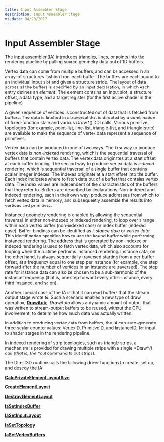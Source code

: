 ```yaml
---
title: Input Assembler Stage
description: Input Assembler Stage
ms.date: 04/20/2017
---
```


# Input Assembler Stage


The input assembler (IA) introduces triangles, lines, or points into the rendering pipeline by pulling source geometry data out of 1D buffers.

Vertex data can come from multiple buffers, and can be accessed in an array-of-structures fashion from each buffer. The buffers are each bound to an individual input slot and given a structure stride. The layout of data across all the buffers is specified by an input declaration, in which each entry defines an *element*. The element contains an input slot, a structure offset, a data type, and a target register (for the first active shader in the pipeline).

A given sequence of vertices is constructed out of data that is fetched from buffers. The data is fetched in a traversal that is directed by a combination of fixed-function state and various *Draw\**() DDI calls. Various primitive topologies (for example, point-list, line-list, triangle-list, and triangle-strip) are available to make the sequence of vertex data represent a sequence of primitives.

Vertex data can be produced in one of two ways. The first way to produce vertex data is *non-indexed* rendering, which is the sequential traversal of buffers that contain vertex data. The vertex data originates at a start offset at each buffer binding. The second way to produce vertex data is *indexed* rendering, which is sequential traversal of a single buffer that contains scalar integer indexes. The indexes originate at a start offset into the buffer. Each index indicates where to fetch data out of a buffer that contains vertex data. The index values are independent of the characteristics of the buffers that they refer to. Buffers are described by declarations. Non-indexed and indexed rendering, each in their own way, produce addresses from which to fetch vertex data in memory, and subsequently assemble the results into vertices and primitives.

Instanced geometry rendering is enabled by allowing the sequential traversal, in either non-indexed or indexed rendering, to loop over a range within each vertex buffer (non-indexed case) or index buffer (indexed case). Buffer-bindings can be identified as *instance data* or *vertex data*. This identification specifies how to use the bound buffer while performing instanced rendering. The address that is generated by non-indexed or indexed rendering is used to fetch vertex data, which also accounts for looping when the runtime performs instanced rendering. Instance data, on the other hand, is always sequentially traversed starting from a per-buffer offset, at a frequency equal to one step per instance (for example, one step forward after the number of vertices in an instance are traversed). The step rate for instance data can also be chosen to be a sub-harmonic of the instance frequency (that is, one step forward every other instance, every third instance, and so on).

Another special case of the IA is that it can read buffers that the stream output stage wrote to. Such a scenario enables a new type of draw operation, [**DrawAuto**](/windows-hardware/drivers/ddi/d3d10umddi/nc-d3d10umddi-pfnd3d10ddi_drawauto). *DrawAuto* allows a dynamic amount of output that was written to stream-output buffers to be reused, without the CPU involvement, to determine how much data was actually written.

In addition to producing vertex data from buffers, the IA can auto-generate three scalar counter values: VertexID, PrimitiveID, and InstanceID, for input to shader stages in the rendering pipeline.

In indexed rendering of strip topologies, such as triangle strips, a mechanism is provided for drawing multiple strips with a single *Draw\*<em>() call (that is, the **cut</em>* command to cut strips).

The Direct3D runtime calls the following driver functions to create, set up, and destroy the IA:

[**CalcPrivateElementLayoutSize**](/windows-hardware/drivers/ddi/d3d10umddi/nc-d3d10umddi-pfnd3d10ddi_calcprivateelementlayoutsize)

[**CreateElementLayout**](/windows-hardware/drivers/ddi/d3d10umddi/nc-d3d10umddi-pfnd3d10ddi_createelementlayout)

[**DestroyElementLayout**](/windows-hardware/drivers/ddi/d3d10umddi/nc-d3d10umddi-pfnd3d10ddi_destroyelementlayout)

[**IaSetIndexBuffer**](/windows-hardware/drivers/ddi/d3d10umddi/nc-d3d10umddi-pfnd3d10ddi_ia_setindexbuffer)

[**IaSetInputLayout**](/windows-hardware/drivers/ddi/d3d10umddi/nc-d3d10umddi-pfnd3d10ddi_setinputlayout)

[**IaSetTopology**](/windows-hardware/drivers/ddi/d3d10umddi/nc-d3d10umddi-pfnd3d10ddi_ia_settopology)

[**IaSetVertexBuffers**](/windows-hardware/drivers/ddi/d3d10umddi/nc-d3d10umddi-pfnd3d10ddi_ia_setvertexbuffers)

 

